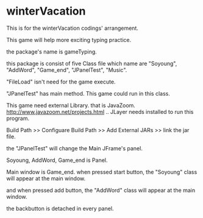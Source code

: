 # winterVacation
This is for the winterVacation codings' arrangement.

This game will help more exciting typing practice.

the package's name is gameTyping.

this package is consist of five Class file which name are "Soyoung", "AddWord", "Game_end", "JPanelTest", "Music".

"FileLoad" isn't need for the game execute.

"JPanelTest" has main method. This game could run in this class.

This game need external Library. that is JavaZoom. http://www.javazoom.net/projects.html .. JLayer needs installed to run this program.

Build Path >> Configuare Build Path >> Add External JARs >> link the jar file.

the "JPanelTest" will change the Main JFrame's panel.

Soyoung, AddWord, Game_end is Panel.

Main window is Game_end. when pressed start button, the "Soyoung" class will appear at the main window.

and when pressed add button, the "AddWord" class will appear at the main window.

the backbutton is detached in every panel.
